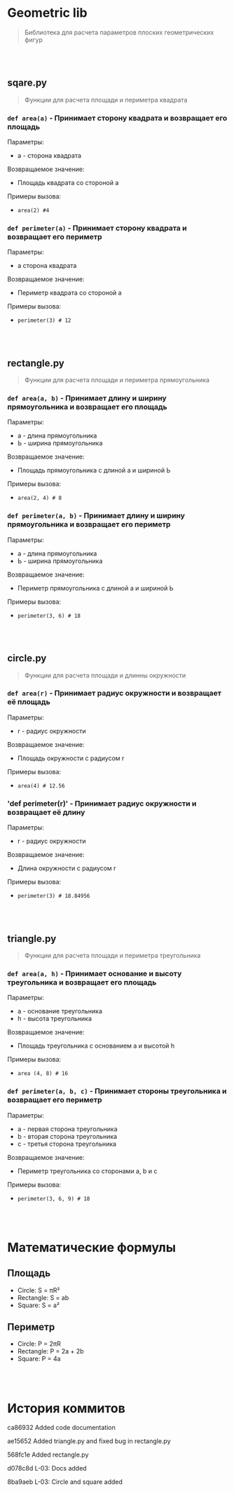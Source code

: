 # Geometric lib
> Библиотека для расчета параметров плоских геометрических фигур


<br/><br/>


## sqare.py
> Функции для расчета площади и периметра квадрата

### `def area(a)` - Принимает сторону квадрата и возвращает его площадь

Параметры:
- а - сторона квадрата

Возвращаемое значение:
- Площадь квадрата со стороной а

Примеры вызова:
- `area(2) #4`

### `def perimeter(a)` - Принимает сторону квадрата и возвращает его периметр

Параметры:
- а сторона квадрата

Возвращаемое значение:
- Периметр квадрата со стороной а

Примеры вызова:
- `perimeter(3) # 12`


<br/><br/>


## rectangle.py
> Функции для расчета площади и периметра прямоугольника

### `def area(a, b)` - Принимает длину и ширину прямоугольника и возвращает его площадь

Параметры:
- а - длина прямоугольника
- Ь - ширина прямоугольника

Возвращаемое значение:
- Площадь прямоугольника с длиной а и шириной Ь

Примеры вызова:
- `area(2, 4) # 8`

### `def perimeter(a, b)` - Принимает длину и ширину прямоугольника и возвращает его периметр

Параметры:
- а - длина прямоугольника
- Ь - ширина прямоугольника

Возвращаемое значение:
- Периметр прямоугольника с длиной а и шириной Ь

Примеры вызова:
- `perimeter(3, 6) # 18`


<br/><br/>


## circle.py
> Функции для расчета площади и длинны окружности

### `def area(r)` - Принимает радиус окружности и возвращает её площадь

Параметры:
- r - радиус окружности

Возвращаемое значение:
- Площадь окружности с радиусом r

Примеры вызова:
- `area(4) # 12.56`

### 'def perimeter(r)' - Принимает радиус окружности и возвращает её длину

Параметры:
- r - радиус окружности

Возвращаемое значение:
- Длина окружности с радиусом r

Примеры вызова:
- `perimeter(3) # 18.84956`


<br/><br/>


## triangle.py
> Функции для расчета площади и периметра треугольника

### `def area(a, h)` - Принимает основание и высоту треугольника и возвращает его площадь

Параметры:
- а - основание треугольника
- h - высота треугольника

Возвращаемое значение:
- Площадь треугольника с основанием а и высотой h

Примеры вызова:
- `area (4, 8) # 16`

### `def perimeter(a, b, c)` - Принимает стороны треугольника и возвращает его периметр

Параметры:
- а - первая сторона треугольника
- b - вторая сторона треугольника
- с - третья сторона треугольника

Возвращаемое значение:
- Периметр треугольника со сторонами а, b и с

Примеры вызова:
- `perimeter(3, 6, 9) # 18`


<br/><br/>


# Математические формулы

## Площадь
- Circle: S = πR²
- Rectangle: S = ab
- Square: S = a²

## Периметр
- Circle: P = 2πR
- Rectangle: P = 2a + 2b
- Square: P = 4a


<br/><br/>


# История коммитов

ca86932 Added code documentation

ae15652 Added triangle.py and fixed bug in rectangle.py

568fc1e Added rectangle.py

d078c8d L-03: Docs added

8ba9aeb L-03: Circle and square added
